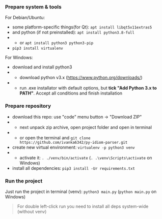 ### Prepare system & tools

For Debian/Ubuntu:
* some platform-specific things(for Qt): `apt install libqt5x11extras5`
* and python (if not preinstalled): `apt install python3.8-full`
* * or `apt install python3 python3-pip`
* `pip3 install virtualenv`

For Windows:
* download and install python3
* * download python v3.x (https://www.python.org/downloads/)
* * run .exe installator with default options, but **tick "Add Python 3.x to PATH"**. Accept all conditions and finish installation

### Prepare repository
* download this repo: use "code" menu button -> "Download ZIP"
* * next unpack zip archive, open project folder and open in terminal
* * or open the terminal and `git clone https://github.com/ivanka6342/py-idiom-parser.git`
* create new virtual environment: `virtualenv -p python3 venv`
* * activate it: `. ./venv/bin/activate` (`. .\venv\Scripts\activate` on Windows)
* install all dependencies: `pip3 install -Ur requirements.txt`

### Run the project
Just run the project in terminal (venv): `python3 main.py` (`python main.py` on Windows)
> For double left-click run you need to install all deps system-wide (without venv)
